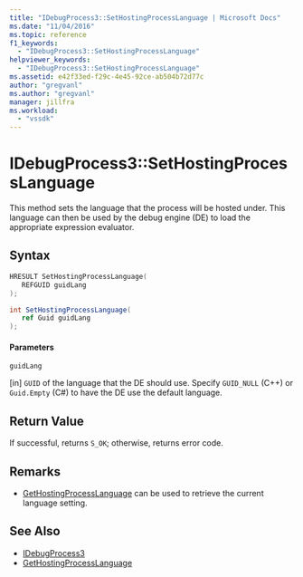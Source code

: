 ```yaml
---
title: "IDebugProcess3::SetHostingProcessLanguage | Microsoft Docs"
ms.date: "11/04/2016"
ms.topic: reference
f1_keywords:
  - "IDebugProcess3::SetHostingProcessLanguage"
helpviewer_keywords:
  - "IDebugProcess3::SetHostingProcessLanguage"
ms.assetid: e42f33ed-f29c-4e45-92ce-ab504b72d77c
author: "gregvanl"
ms.author: "gregvanl"
manager: jillfra
ms.workload:
  - "vssdk"
---
```

# IDebugProcess3::SetHostingProcessLanguage
This method sets the language that the process will be hosted under. This language can then be used by the debug engine (DE) to load the appropriate expression evaluator.

## Syntax

```cpp
HRESULT SetHostingProcessLanguage(
   REFGUID guidLang
);
```

```csharp
int SetHostingProcessLanguage(
   ref Guid guidLang
);
```

#### Parameters
 `guidLang`

 [in] `GUID` of the language that the DE should use. Specify `GUID_NULL` (C++) or `Guid.Empty` (C#) to have the DE use the default language.

## Return Value
 If successful, returns `S_OK`; otherwise, returns error code.

## Remarks
- [GetHostingProcessLanguage](../../../extensibility/debugger/reference/idebugprocess3-gethostingprocesslanguage.md) can be used to retrieve the current language setting.

## See Also
- [IDebugProcess3](../../../extensibility/debugger/reference/idebugprocess3.md)
- [GetHostingProcessLanguage](../../../extensibility/debugger/reference/idebugprocess3-gethostingprocesslanguage.md)
